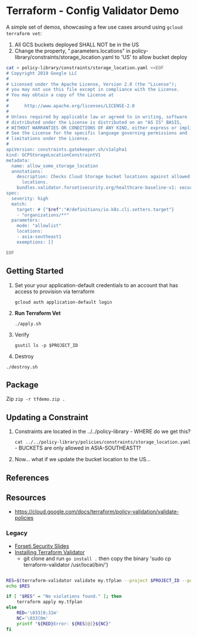 # Terraform - Config Validator Demo

A simple set of demos, showcasing a few use cases around using `gcloud terraform vet`:

1. All GCS buckets deployed SHALL NOT be in the US
2. Change the property, ".parameters.locations" in policy-library/constraints/storage_location.yaml to 'US' to allow bucket deploy

```bash
cat > policy-library/constraints/storage_location.yaml <<EOF
# Copyright 2019 Google LLC
#
# Licensed under the Apache License, Version 2.0 (the "License");
# you may not use this file except in compliance with the License.
# You may obtain a copy of the License at
#
#      http://www.apache.org/licenses/LICENSE-2.0
#
# Unless required by applicable law or agreed to in writing, software
# distributed under the License is distributed on an "AS IS" BASIS,
# WITHOUT WARRANTIES OR CONDITIONS OF ANY KIND, either express or implied.
# See the License for the specific language governing permissions and
# limitations under the License.
#
apiVersion: constraints.gatekeeper.sh/v1alpha1
kind: GCPStorageLocationConstraintV1
metadata:
  name: allow_some_storage_location
  annotations:
    description: Checks Cloud Storage bucket locations against allowed or disallowed
      locations.
    bundles.validator.forsetisecurity.org/healthcare-baseline-v1: security
spec:
  severity: high
  match:
    target: # {"$ref":"#/definitions/io.k8s.cli.setters.target"}
    - "organizations/**"
  parameters:
    mode: "allowlist"
    locations:
    - asia-southeast1
    exemptions: []

EOF
```

## Getting Started

1. Set your your application-default credentials to an account that has access to provision via terraform

    ```gcloud auth application-default login```

2. **Run Terraform Vet**

    ```./apply.sh```

3. Verify

    ```gsutil ls -p $PROJECT_ID```

4. Destroy

  ```./destroy.sh```

## Package

Zip
```zip -r tfdemo.zip .```

## Updating a Constraint

1. Constraints are located in the ../../policy-library - WHERE do we get this?

    ```cat ../../policy-library/policies/constraints/storage_location.yaml``` - BUCKETS are only allowed in ASIA-SOUTHEAST1?

2. Now... what if we update the bucket location to the US...

## References

## Resources

* https://cloud.google.com/docs/terraform/policy-validation/validate-policies

### Legacy

* [Forseti Security Slides](https://docs.google.com/presentation/d/18HUHWppc4GFbK5fhe7kQfeOg_bk0XUzqTFG6v55XfVk/edit#slide=id.p)
* [Installing Terraform Validator](https://github.com/GoogleCloudPlatform/terraform-validator)
  * git clone and run `go install .` then copy the binary 'sudo cp terraform-validator /usr/local/bin/')

```bash

RES=$(terraform-validator validate my.tfplan --project $PROJECT_ID --policy-path=../../policy-library/ 2> /dev/null)
echo $RES

if [ "$RES" = "No violations found." ]; then
    terraform apply my.tfplan
else
    RED='\033[0;31m'
    NC='\033[0m'
    printf "${RED}Error: ${RES[@]}${NC}"
fi

```